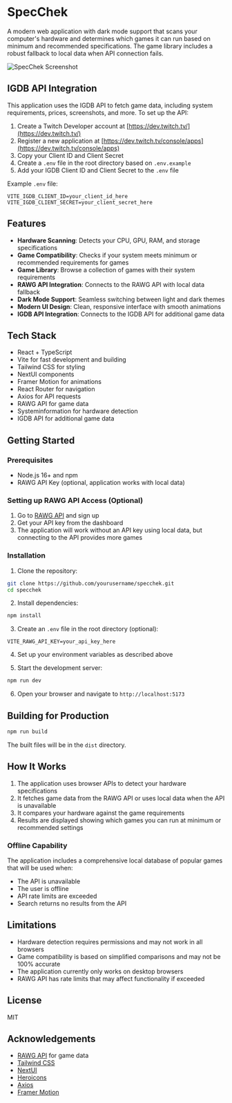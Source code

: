 # SpecChek

A modern web application with dark mode support that scans your computer's hardware and determines which games it can run based on minimum and recommended specifications. The game library includes a robust fallback to local data when API connection fails.

![SpecChek Screenshot](https://placehold.co/800x400?text=SpecChek+Screenshot)

## IGDB API Integration

This application uses the IGDB API to fetch game data, including system requirements, prices, screenshots, and more. To set up the API:

1. Create a Twitch Developer account at [https://dev.twitch.tv/](https://dev.twitch.tv/)
2. Register a new application at [https://dev.twitch.tv/console/apps](https://dev.twitch.tv/console/apps)
3. Copy your Client ID and Client Secret
4. Create a `.env` file in the root directory based on `.env.example`
5. Add your IGDB Client ID and Client Secret to the `.env` file

Example `.env` file:
```
VITE_IGDB_CLIENT_ID=your_client_id_here
VITE_IGDB_CLIENT_SECRET=your_client_secret_here
```

## Features

- **Hardware Scanning**: Detects your CPU, GPU, RAM, and storage specifications
- **Game Compatibility**: Checks if your system meets minimum or recommended requirements for games
- **Game Library**: Browse a collection of games with their system requirements
- **RAWG API Integration**: Connects to the RAWG API with local data fallback
- **Dark Mode Support**: Seamless switching between light and dark themes
- **Modern UI Design**: Clean, responsive interface with smooth animations
- **IGDB API Integration**: Connects to the IGDB API for additional game data

## Tech Stack

- React + TypeScript
- Vite for fast development and building
- Tailwind CSS for styling
- NextUI components
- Framer Motion for animations
- React Router for navigation
- Axios for API requests
- RAWG API for game data
- Systeminformation for hardware detection
- IGDB API for additional game data

## Getting Started

### Prerequisites

- Node.js 16+ and npm
- RAWG API Key (optional, application works with local data)

### Setting up RAWG API Access (Optional)

1. Go to [RAWG API](https://rawg.io/apidocs) and sign up
2. Get your API key from the dashboard
3. The application will work without an API key using local data, but connecting to the API provides more games

### Installation

1. Clone the repository:
```bash
git clone https://github.com/yourusername/specchek.git
cd specchek
```

2. Install dependencies:
```bash
npm install
```

3. Create an `.env` file in the root directory (optional):
```
VITE_RAWG_API_KEY=your_api_key_here
```

4. Set up your environment variables as described above

5. Start the development server:
```bash
npm run dev
```

6. Open your browser and navigate to `http://localhost:5173`

## Building for Production

```bash
npm run build
```

The built files will be in the `dist` directory.

## How It Works

1. The application uses browser APIs to detect your hardware specifications
2. It fetches game data from the RAWG API or uses local data when the API is unavailable
3. It compares your hardware against the game requirements
4. Results are displayed showing which games you can run at minimum or recommended settings

### Offline Capability

The application includes a comprehensive local database of popular games that will be used when:
- The API is unavailable
- The user is offline
- API rate limits are exceeded
- Search returns no results from the API

## Limitations

- Hardware detection requires permissions and may not work in all browsers
- Game compatibility is based on simplified comparisons and may not be 100% accurate
- The application currently only works on desktop browsers
- RAWG API has rate limits that may affect functionality if exceeded

## License

MIT

## Acknowledgements

- [RAWG API](https://rawg.io/apidocs) for game data
- [Tailwind CSS](https://tailwindcss.com/)
- [NextUI](https://nextui.org/)
- [Heroicons](https://heroicons.com/)
- [Axios](https://axios-http.com/)
- [Framer Motion](https://www.framer.com/motion/)
